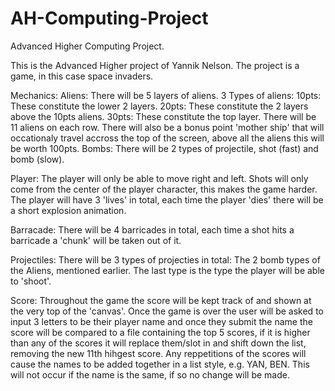 # AH-Computing-Project
Advanced Higher Computing Project.

This is the Advanced Higher project of Yannik Nelson.
The project is a game, in this case space invaders.

Mechanics:
  Aliens:
    There will be 5 layers of aliens.
    3 Types of aliens:
      10pts:
        These constitute the lower 2 layers.
      20pts:
        These constitute the 2 layers above the 10pts aliens.
      30pts:
        These constitute the top layer.
    There will be 11 aliens on each row.
    There will also be a bonus point 'mother ship' that will occationaly 
    travel accross the top of the screen, above all the aliens this will be worth 100pts.
      Bombs:
        There will be 2 types of projectile, shot (fast) and bomb (slow).
				
  Player:
    The player will only be able to move right and left.
    Shots will only come from the center of the player character, this makes the game harder.
    The player will have 3 'lives' in total, each time the player 'dies' there will be a short explosion animation.
	
  Barracade:
    There will be 4 barricades in total, each time a shot hits a barricade a 'chunk' will be taken out of it.
  
  Projectiles:
    There will be 3 types of projecties in total:
		The 2 bomb types of the Aliens, mentioned earlier.
		The last type is the type the player will be able to 'shoot'.
  
  Score:
    Throughout the game the score will be kept track of and shown at the very top of the 'canvas'.
    Once the game is over the user will be asked to input 3 letters to be their player name and once they
    submit the name the score will be compared to a file containing the top 5 scores, if it is higher than any
    of the scores it will replace them/slot in and shift down the list, removing the new 11th hihgest score.
    Any reppetitions of the scores will cause the names to be added together in a list style, e.g. YAN, BEN.
    This will not occur if the name is the same, if so no change will be made.
